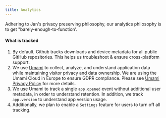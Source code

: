 ```yaml
---
title: Analytics
---
```


Adhering to Jan's privacy preserving philosophy, our analytics philosophy is to get "barely-enough-to-function'.

#### What is tracked

1. By default, Github tracks downloads and device metadata for all public GitHub repositories. This helps us troubleshoot & ensure cross-platform support.
2. We use [Umami](https://umami.is/) to collect, analyze, and understand application data while maintaining visitor privacy and data ownership. We are using the Umami Cloud in Europe to ensure GDPR compliance. Please see [Umami Privacy Policy](https://umami.is/privacy) for more details.
3. We use Umami to track a single `app.opened` event without additional user metadata, in order to understand retention. In addition, we track `app.version` to understand app version usage.
4. Additionally, we plan to enable a `Settings` feature for users to turn off all tracking.
